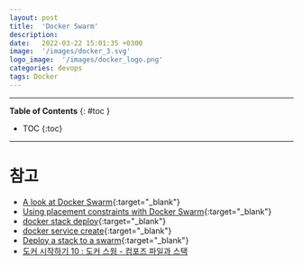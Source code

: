 ```yaml
---
layout: post
title:  'Docker Swarm'
description: 
date:   2022-03-22 15:01:35 +0300
image:  '/images/docker_3.svg'
logo_image:  '/images/docker_logo.png'
categories: devops
tags: Docker
---
```

---

**Table of Contents**
{: #toc }
*  TOC
{:toc}

---

# 참고

- [A look at Docker Swarm](https://www.sweharris.org/post/2017-07-16-dockerswarm/){:target="_blank"}
- [Using placement constraints with Docker Swarm](https://www.sweharris.org/post/2017-07-30-docker-placement/){:target="_blank"}
- [docker stack deploy](https://docs.docker.com/engine/reference/commandline/stack_deploy/){:target="_blank"}
- [docker service create](https://docs.docker.com/engine/reference/commandline/service_create/#create-services-using-templates){:target="_blank"}
- [Deploy a stack to a swarm](https://docs.docker.com/engine/swarm/stack-deploy/#deploy-the-stack-to-the-swarm){:target="_blank"}
- [도커 시작하기 10 : 도커 스웜 - 컴포즈 파일과 스택](https://javacan.tistory.com/entry/docker-start-10-swarm-compose-stack)